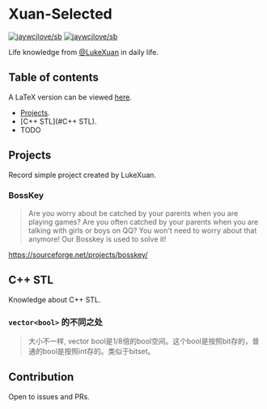 # Xuan-Selected

[![jaywcjlove/sb](https://jaywcjlove.github.io/sb/ico/awesome.svg)](https://github.com/Chuibility/Xuan-Select) [![jaywcjlove/sb](https://jaywcjlove.github.io/sb/lang/english.svg)](README.md)

Life knowledge from [@LukeXuan](https://github.com/LukeXuan) in daily life.

## Table of contents

A LaTeX version can be viewed [here](latex).

- [Projects](#Projects).
- [C++ STL](#C++ STL).
- TODO

## Projects

Record simple project created by LukeXuan.

### BossKey

> Are you worry about be catched by your parents when you are playing games? Are you often catched by your parents when you are talking with girls or boys on QQ? You won't need to worry about that anymore! Our Bosskey is used to solve it!

https://sourceforge.net/projects/bosskey/

## C++ STL

Knowledge about C++ STL.

### `vector<bool>` 的不同之处

> 大小不一样, vector bool是1/8倍的bool空间。这个bool是按照bit存的，普通的bool是按照int存的。类似于bitset。

## Contribution

Open to issues and PRs.
